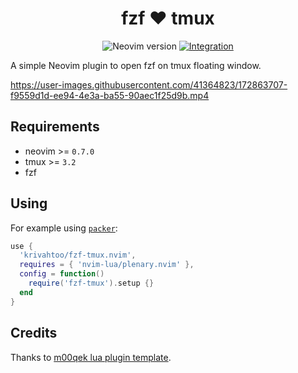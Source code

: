 <div align="center">

# fzf :heart: tmux

![Neovim version][neovim-badge] [![Integration][integration-badge]][integration-runs]

</div>

A simple Neovim plugin to open fzf on tmux floating window.


https://user-images.githubusercontent.com/41364823/172863707-f9559d1d-ee94-4e3a-ba55-90aec1f25d9b.mp4



## Requirements

- neovim >= `0.7.0`
- tmux >= `3.2`
- fzf

## Using

For example using [`packer`][packer]:
```lua
use {
  'krivahtoo/fzf-tmux.nvim',
  requires = { 'nvim-lua/plenary.nvim' },
  config = function()
    require('fzf-tmux').setup {}
  end
}
```

## Credits
Thanks to [m00qek lua plugin template][m00qek].

[m00qek]: https://github.com/m00qek/plugin-template.nvim
[packer]: https://github.com/wbthomason/packer.nvim
[integration-badge]: https://github.com/krivahtoo/fzf-tmux.nvim/actions/workflows/integration.yml/badge.svg
[integration-runs]: https://github.com/krivahtoo/fzf-tmux.nvim/actions/workflows/integration.yml
[neovim-badge]: https://img.shields.io/badge/Neovim-0.7-57A143?style=flat-square&logo=neovim
